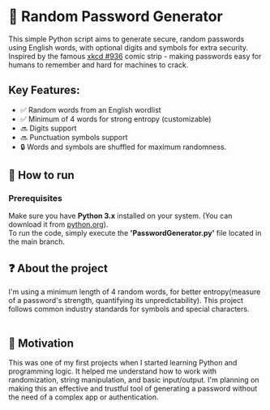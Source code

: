 # 🔐 Random Password Generator

This simple Python script aims to generate secure, random passwords using English words, with optional digits and symbols for extra security. Inspired by the famous [xkcd #936](https://xkcd.com/936/) comic strip - making passwords easy for humans to remember and hard for machines to crack.

## Key Features:
- ✅ Random words from an English wordlist
- ✅ Minimum of 4 words for strong entropy (customizable)
- 🔜 Digits support
- 🔜 Punctuation symbols support
- 🔒 Words and symbols are shuffled for maximum randomness.

## 🚀 How to run

### Prerequisites
Make sure you have **Python 3.x** installed on your system. (You can download it from [python.org](https://www.python.org/downloads/)).<br>
To run the code, simply execute the **'PasswordGenerator.py'** file located in the main branch.

## ❓ About the project

I'm using a minimum length of 4 random words, for better entropy(measure of a password's strength, quantifying its unpredictability). This project follows common industry standards for symbols and special characters.<br><br>

## 🧠 Motivation
This was one of my first projects when I started learning Python and programming logic. It helped me understand how to work with randomization, string manipulation, and basic input/output. I'm planning on making this an effective and trustful tool of generating a password without the need of a complex app or authentication.
